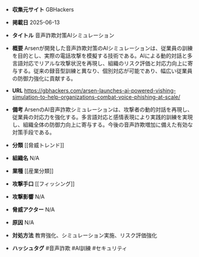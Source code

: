 - **収集元サイト**
GBHackers

- **掲載日**
2025-06-13

- **タイトル**
音声詐欺対策AIシミュレーション

- **概要**
Arsenが開発した音声詐欺対策のAIシミュレーションは、従業員の訓練を目的とし、実際の電話攻撃を模擬する技術である。AIによる動的対話と多言語対応でリアルな攻撃状況を再現し、組織のリスク評価と対応力向上に寄与する。従来の録音型訓練と異なり、個別対応が可能であり、幅広い従業員の防御力強化に貢献する。

- **URL**
https://gbhackers.com/arsen-launches-ai-powered-vishing-simulation-to-help-organizations-combat-voice-phishing-at-scale/

- **備考**
ArsenのAI音声詐欺シミュレーションは、攻撃者の動的対話を再現し、従業員の対応力を強化する。多言語対応と感情表現により実践的訓練を実現し、組織全体の防御力向上に寄与する。今後の音声詐欺増加に備えた有効な対策手段である。

- **分類**
[[脅威トレンド]]

- **組織名**
N/A

- **業種**
[[産業分類]]

- **攻撃手口**
[[フィッシング]]

- **攻撃影響**
N/A

- **脅威アクター**
N/A

- **原因**
N/A

- **対処方法**
教育強化、シミュレーション実施、リスク評価強化

- **ハッシュタグ**
#音声詐欺 #AI訓練 #セキュリティ

